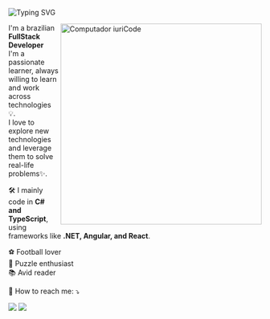 <p align="left">
  <img src="https://readme-typing-svg.demolab.com?font=Fira+Code&weight=500&pause=1000&color=986DFF&width=435&separator=%3C&lines=alert(%22Hello%2C+world!%22);)" alt="Typing SVG" />
</p>

<img src="https://raw.githubusercontent.com/MicaelliMedeiros/micaellimedeiros/master/image/computer-illustration.png" min-width="400px" max-width="400px" width="400px" align="right" alt="Computador iuriCode">

<p align="left"> 
  I'm a brazilian <strong>FullStack Developer</strong> <br>
  I'm a passionate learner, always willing to learn and work across technologies 💡.<br>
  I love to explore new technologies and leverage them to solve real-life problems✨.
</p>

<p align="left">
  🛠  I mainly code in <strong>C# and TypeScript</strong>, using frameworks like <strong>.NET, Angular, and React</strong>.
</p>

<p align="left">
 ⚽ Football lover<br>  
 🧩 Puzzle enthusiast<br> 
 📚 Avid reader
</p>

<p align="left">
  💌 How to reach me: ⤵️
</p>

<p align="left">
  <a href="https://mail.google.com/mail/u/0/?fs=1&tf=cm&source=mailto&to=andressafortuna1@gmail.com" alt="Email" target="_blank">
  <img src="https://img.shields.io/badge/-Gmail-FF0000?style=flat-square&labelColor=FF0000&logo=gmail&logoColor=white&link=LINK-DO-SEU-EMAIL" /></a>
  <a href="https://www.linkedin.com/in/andressafortuna/" alt="Linkedin">
  <img src="https://img.shields.io/badge/-Linkedin-0e76a8?style=flat-square&logo=Linkedin&logoColor=white&link=LINK-DO-SEU-LINKEDIN" /></a>
</p>  
